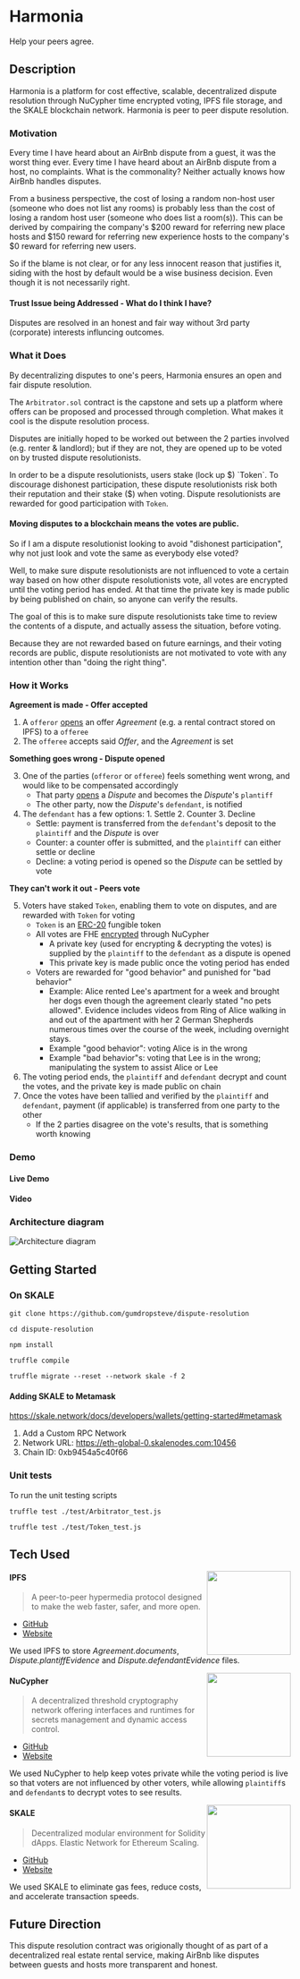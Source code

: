 # Harmonia
Help your peers agree.

## Description
Harmonia is a platform for cost effective, scalable, decentralized dispute resolution through NuCypher time encrypted voting, IPFS file storage, and the SKALE blockchain network. Harmonia is peer to peer dispute resolution.

### Motivation
Every time I have heard about an AirBnb dispute from a guest, it was the worst thing ever. Every time I have heard about an AirBnb dispute from a host, no complaints. What is the commonality? Neither actually knows how AirBnb handles disputes.

From a business perspective, the cost of losing a random non-host user (someone who does not list any rooms) is probably less than the cost of losing a random host user (someone who does list a room(s)). This can be derived by compairing the company's $200 reward for referring new place hosts and $150 reward for referring new experience hosts to the company's $0 reward for referring new users.

So if the blame is not clear, or for any less innocent reason that justifies it, siding with the host by default would be a wise business decision. Even though it is not necessarily right.

#### Trust Issue being Addressed - What do I think I have?
Disputes are resolved in an honest and fair way without 3rd party (corporate) interests influncing outcomes.

### What it Does
By decentralizing disputes to one's peers, Harmonia ensures an open and fair dispute resolution.

The `Arbitrator.sol` contract is the capstone and sets up a platform where offers can be proposed and processed through completion. What makes it cool is the dispute resolution process.

Disputes are initially hoped to be worked out between the 2 parties involved (e.g. renter & landlord); but if they are not, they are opened up to be voted on by trusted dispute resolutionists.

In order to be a dispute resolutionists, users stake (lock up $) `Token`. To discourage dishonest participation, these dispute resolutionists risk both their reputation and their stake ($) when voting. Dispute resolutionists are rewarded for good participation with `Token`.

#### Moving disputes to a blockchain means the votes are public.
So if I am a dispute resolutionist looking to avoid "dishonest participation", why not just look and vote the same as everybody else voted?

Well, to make sure dispute resolutionists are not influenced to vote a certain way based on how other dispute resolutionists vote, all votes are encrypted until the voting period has ended. At that time the private key is made public by being published on chain, so anyone can verify the results.

The goal of this is to make sure dispute resolutionists take time to review the contents of a dispute, and actually assess the situation, before voting.

Because they are not rewarded based on future earnings, and their voting records are public, dispute resolutionists are not motivated to vote with any intention other than "doing the right thing".

### How it Works
**Agreement is made - Offer accepted**

1. A `offeror` [opens](https://github.com/gumdropsteve/dispute-resolution/blob/main/contracts/Arbitrator.sol#L92-L110) an offer _Agreement_ (e.g. a rental contract stored on IPFS) to a `offeree`
2. The `offeree` accepts said _Offer_, and the _Agreement_ is set

**Something goes wrong - Dispute opened**

3. One of the parties (`offeror` or `offeree`) feels something went wrong, and would like to be compensated accordingly
    - That party [opens](https://github.com/gumdropsteve/dispute-resolution/blob/main/contracts/Arbitrator.sol#L139-L176) a _Dispute_ and becomes the _Dispute_'s `plantiff`
    - The other party, now the _Dispute_'s `defendant`, is notified
4. The `defendant` has a few options: 1. Settle 2. Counter 3. Decline 
    - Settle: payment is transferred from the `defendant`'s deposit to the `plaintiff` and the _Dispute_ is over
    - Counter: a counter offer is submitted, and the `plaintiff` can either settle or decline
    - Decline: a voting period is opened so the _Dispute_ can be settled by vote
    
**They can't work it out - Peers vote**

5. Voters have staked `Token`, enabling them to vote on disputes, and are rewarded with `Token` for voting
    - `Token` is an [ERC-20](https://ethereum.org/en/developers/docs/standards/tokens/erc-20/) fungible token
    - All votes are FHE [encrypted](https://nodejs.org/api/crypto.html#crypto_crypto_hkdf_digest_key_salt_info_keylen_callback) through NuCypher
        - A private key (used for encrypting & decrypting the votes) is supplied by the `plaintiff` to the `defendant` as a dispute is opened
        - This private key is made public once the voting period has ended
    - Voters are rewarded for "good behavior" and punished for "bad behavior"
        - Example: Alice rented Lee's apartment for a week and brought her dogs even though the agreement clearly stated "no pets allowed". Evidence includes videos from Ring of Alice walking in and out of the apartment with her 2 German Shepherds numerous times over the course of the week, including overnight stays.
        - Example "good behavior": voting Alice is in the wrong
        - Example "bad behavior"s: voting that Lee is in the wrong; manipulating the system to assist Alice or Lee
6. The voting period ends, the `plaintiff` and `defendant` decrypt and count the votes, and the private key is made public on chain
7. Once the votes have been tallied and verified by the `plaintiff` and `defendant`, payment (if applicable) is transferred from one party to the other
    - If the 2 parties disagree on the vote's results, that is something worth knowing

### Demo
#### Live Demo

#### Video

### Architecture diagram
![Architecture diagram](https://lh6.googleusercontent.com/cxdySU5sqAjYgaeh4c2xwz2E3LEObmPuNeC-SjIsV6nuXpMxHKBzyxJ9sT8qPvQwF0sraY_ocBwWs2LS7XhXnu-0BH6BisiKXjFuotg6psLBhzEBP1tUML69xLENj2B1lF-guVTq)

## Getting Started
### On SKALE
```
git clone https://github.com/gumdropsteve/dispute-resolution

cd dispute-resolution

npm install

truffle compile

truffle migrate --reset --network skale -f 2
```

#### Adding SKALE to Metamask
https://skale.network/docs/developers/wallets/getting-started#metamask
1. Add a Custom RPC Network
2. Network URL: https://eth-global-0.skalenodes.com:10456
3. Chain ID: 0xb9454a5c40f66

### Unit tests
To run the unit testing scripts
```
truffle test ./test/Arbitrator_test.js

truffle test ./test/Token_test.js
```

## Tech Used

<img align="right" width="150" height="150" src="https://lh5.googleusercontent.com/P2Fm4GklnCVSPuNnM2eLncdSahp0_pd7LzYJcK6tb-YIT0pdI6v9aElATV71ZGmdKhDsztXa0cW5pRCfmu0rempM5nXoBonM33DfCaUsJKCOQKBKKnwI2VJUqfT0IcJCobd_yreA">

#### IPFS
> A peer-to-peer hypermedia protocol designed to make the web faster, safer, and more open.
- [GitHub](https://github.com/ipfs/ipfs)
- [Website](https://ipfs.io/)

We used IPFS to store _Agreement.documents_, _Dispute.plantiffEvidence_ and _Dispute.defendantEvidence_ files.

<img align="right" width="150" height="150" src="https://lh6.googleusercontent.com/3WDXeY6cvDfW5-P6rmqtun9dRYYCtQa_c4MFqjNssE2CE4h2t8VfG5iHMADLNaX-Mq8kS7hQeEe99DV7lA-1tpCbtxirq6MFuMiJJQoSJU3vrCpNCuzLzbWWby2Ug7qAn9jfeVKt">

#### NuCypher
> A decentralized threshold cryptography network offering interfaces and runtimes for secrets management and dynamic access control.
- [GitHub](https://github.com/nucypher/)
- [Website](https://www.nucypher.com/)

We used NuCypher to help keep votes private while the voting period is live so that voters are not influenced by other voters, while allowing `plaintiff`s and `defendant`s to decrypt votes to see results.

<img align="right" width="150" height="150" src="https://lh3.googleusercontent.com/YSzrZ4MAb3oDhGDo1d0yZ-ET8Bhb5b6RUbKJGXqKPMSFNEt8kKtqDQmyc7TZn6uQJllHQlU6VQxdt3uw2EW_RQEG6dU5py3d3VGcCtOY2U79rbHq5u4rpGFh8lBbnQQzDp7iLO34">

#### SKALE
> Decentralized modular environment for Solidity dApps. Elastic Network for Ethereum Scaling.
- [GitHub](https://github.com/skalenetwork/)
- [Website](https://skale.network/)

We used SKALE to eliminate gas fees, reduce costs, and accelerate transaction speeds.


## Future Direction
This dispute resolution contract was origionally thought of as part of a decentralized real estate rental service, making AirBnb like disputes between guests and hosts more transparent and honest.
